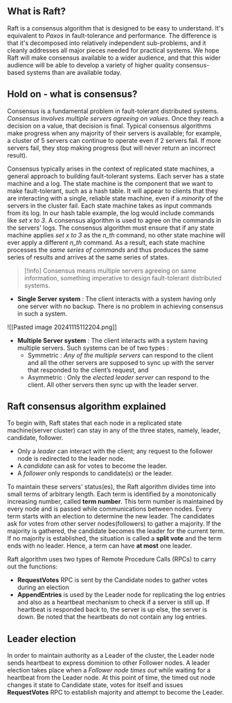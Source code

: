## What is Raft?

Raft is a consensus algorithm that is designed to be easy to understand. It's equivalent to _Paxos_ in fault-tolerance and performance. The difference is that it's decomposed into relatively independent sub-problems, and it cleanly addresses all major pieces needed for practical systems.
We hope Raft will make consensus available to a wider audience, and that this wider audience will be able to develop a variety of higher quality consensus-based systems than are available today.

## Hold on - what is consensus?

Consensus is a fundamental problem in fault-tolerant distributed systems. _Consensus involves multiple servers agreeing on values_. Once they reach a decision on a value, that decision is final. Typical consensus algorithms make progress when any majority of their servers is available; for example, a cluster of 5 servers can continue to operate even if 2 servers fail. If more servers fail, they stop making progress (but will never return an incorrect result).

Consensus typically arises in the context of replicated state machines, a general approach to building fault-tolerant systems. Each server has a state machine and a log. The state machine is the component that we want to make fault-tolerant, such as a hash table. It will appear to clients that they are interacting with a single, reliable state machine, even if a _minority_ of the servers in the cluster fail. Each state machine takes as input commands from its log. In our hash table example, the log would include commands like _set x to 3_. A consensus algorithm is used to agree on the commands in the servers' logs. The consensus algorithm must ensure that if any state machine applies _set x to 3_ as the _n_th_ command, no other state machine will ever apply a different _n_th_ command. As a result, each state machine processes the _same series of commands_ and thus produces the same series of results and arrives at the same series of states.

> [!info]
> Consensus means multiple servers agreeing on same information, something imperative to design fault-tolerant distributed systems.

- **Single Server system** : The client interacts with a system having only one server with no backup. There is no problem in achieving consensus in such a system.

![[Pasted image 20241115112204.png]]

- **Multiple Server system** : The client interacts with a system having multiple servers. Such systems can be of two types :
  - Symmetric : _Any of the multiple servers_ can respond to the client and all the other servers are supposed to sync up with the server that responded to the client’s request, and
  - Asymmetric : Only the _elected leader server_ can respond to the client. All other servers then sync up with the leader server.

## Raft consensus algorithm explained

To begin with, Raft states that each node in a replicated state machine(server cluster) can stay in any of the three states, namely, leader, candidate, follower.

- Only a _leader_ can interact with the client; any request to the follower node is redirected to the leader node.
- A _candidate_ can ask for votes to become the leader.
- A _follower_ only responds to candidate(s) or the leader.

To maintain these servers' status(es), the Raft algorithm divides time into small terms of arbitrary length. Each term is identified by a monotonically increasing number, called **term number**.
This term number is maintained by every node and is passed while communications between nodes.
Every term starts with an election to determine the new leader. The candidates ask for votes from other server nodes(followers) to gather a majority. If the majority is gathered, the candidate becomes the leader for the current term.
If no majority is established, the situation is called a **split vote** and the term ends with no leader. Hence, a term can have **at most** one leader.

Raft algorithm uses two types of Remote Procedure Calls (RPCs) to carry out the functions:

- **RequestVotes** RPC is sent by the Candidate nodes to gather votes during an election
- **AppendEntries** is used by the Leader node for replicating the log entries and also as a heartbeat mechanism to check if a server is still up. If heartbeat is responded back to, the server is up else, the server is down. Be noted that the heartbeats do not contain any log entries.
## Leader election

In order to maintain authority as a Leader of the cluster, the Leader node sends heartbeat to express dominion to other Follower nodes. A leader election takes place when a _Follower node times out_ while waiting for a heartbeat from the Leader node.
At this point of time, the timed out node changes it state to Candidate state, votes for itself and issues **RequestVotes** RPC to establish majority and attempt to become the Leader.